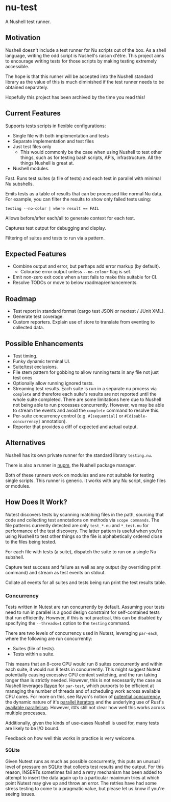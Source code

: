 # nu-test

A Nushell test runner.


## Motivation

Nushell doesn't include a test runner for Nu scripts out of the box. As a shell language, writing the odd script is Nushell's raison d'être. This project aims to encourage writing tests for those scripts by making testing extremely accessible.

The hope is that this runner will be accepted into the Nushell standard library as the value of this is much diminished if the test runner needs to be obtained separately.

Hopefully this project has been archived by the time you read this!


## Current Features

Supports tests scripts in flexible configurations:
- Single file with both implementation and tests
- Separate implementation and test files
- Just test files only
  - This would commonly be the case when using Nushell to test other things, such as for testing bash scripts, APIs, infrastructure. All the things Nushell is great at.
- Nushell modules.

Fast. Runs test suites (a file of tests) and each test in parallel with minimal Nu subshells.

Emits tests as a table of results that can be processed like normal Nu data. For example, you can filter the results to show only failed tests using:
```nu
testing --no-color | where result == FAIL
```

Allows before/after each/all to generate context for each test.

Captures test output for debugging and display.

Filtering of suites and tests to run via a pattern.


## Expected Features 

- Combine output and error, but perhaps add error markup (by default).
  - Colourise error output unless `--no-colour` flag is set.
- Emit non-zero exit code when a test fails to make this suitable for CI.
- Resolve TODOs or move to below roadmap/enhancements.

## Roadmap

- Test report in standard format (cargo test JSON or nextest / JUnit XML).
- Generate test coverage.
- Custom reporters. Explain use of store to translate from eventing to collected data.


## Possible Enhancements

- Test timing.
- Funky dynamic terminal UI.
- Suite/test exclusions.
- File stem pattern for gobbing to allow running tests in any file not just test ones
- Optionally allow running ignored tests.
- Streaming test results. Each suite is run in a separate nu process via `complete` and therefore each suite's results are not reported until the whole suite completed. There are some limitations here due to Nushell not being able to run processes concurrently. However, we may be able to stream the events and avoid the `complete` command to resolve this.
- Per-suite concurrency control (e.g. `#[sequential]` or `#[disable-concurrency]` annotation).
- Reporter that provides a diff of expected and actual output.


## Alternatives

Nushell has its own private runner for the standard library `testing.nu`.

There is also a runner in [nupm](https://github.com/nushell/nupm), the Nushell package manager.

Both of these runners work on modules and are not suitable for testing single scripts. This runner is generic. It works with any Nu script, single files or modules.


## How Does It Work?

Nutest discovers tests by scanning matching files in the path, sourcing that code and collecting test annotations on methods via `scope commands`. The file patterns currently detected are only `test_*.nu` and `*_test.nu` for performance of the test discovery. The latter pattern is useful when you're using Nushell to test other things so the file is alphabetically ordered close to the files being tested.

For each file with tests (a suite), dispatch the suite to run on a single Nu subshell.

Capture test success and failure as well as any output (by overriding print command) and stream as test events on stdout.

Collate all events for all suites and tests being run print the test results table.

### Concurrency

Tests written in Nutest are run concurrently by default. Assuming your tests need to run in parallel is a good design constraint for self-contained tests that run efficiently. However, if this is not practical, this can be disabled by specifying the `--threads=1` option to the `testing` command.

There are two levels of concurrency used in Nutest, leveraging `par-each`, where the following are run concurrently:
- Suites (file of tests).
- Tests within a suite.

This means that an 8-core CPU would run 8 suites concurrently and within each suite, it would run 8 tests in concurrently. This might suggest Nutest potentially causing excessive CPU context switching, and the run taking longer than is strictly needed. However, this is not necessarily the case as Nushell leverages [Rayon](https://github.com/rayon-rs/rayon) for `par-test`, which purports to be efficient at managing the number of threads and of scheduling work across available CPU cores. For more on this, see Rayon's notion of [potential concurrency](https://smallcultfollowing.com/babysteps/blog/2015/12/18/rayon-data-parallelism-in-rust/), the dynamic nature of it's [parallel iterators](https://github.com/rayon-rs/rayon?tab=readme-ov-file#parallel-iterators-and-more) and the underlying use of Rust's [available parallelism](https://doc.rust-lang.org/stable/std/thread/fn.available_parallelism.html). However, it#s still not clear how well this works across multiple processes.

Additionally, given the kinds of use-cases Nushell is used for, many tests are likely to be I/O bound.

Feedback on how well this works in practice is very welcome.

#### SQLite

Given Nutest runs as much as possible concurrently, this puts an unusual level of pressure on SQLite that collects test results and the output. For this reason, INSERTs sometimes fail and a retry mechanism has been added to attempt to insert the data again up to a particular maximum tries at which point Nutest may give up and throw an error. The retries have had some stress testing to come to a pragmatic value, but please let us know if you're seeing issues.
